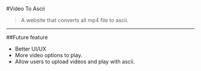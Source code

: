 #Video To Ascii
>A website that converts all mp4 file to ascii.
---

##Future feature
* Better UI/UX
* More video options to play.
* Allow users to upload videos and play with ascii.
